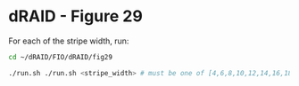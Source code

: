 # dRAID - Figure 29

For each of the stripe width, run:
```Bash
cd ~/dRAID/FIO/dRAID/fig29

./run.sh ./run.sh <stripe_width> # must be one of [4,6,8,10,12,14,16,18]
```